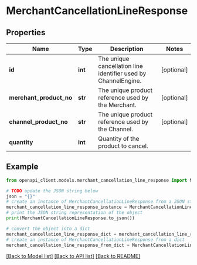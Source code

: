 # MerchantCancellationLineResponse


## Properties

Name | Type | Description | Notes
------------ | ------------- | ------------- | -------------
**id** | **int** | The unique cancellation line identifier used by ChannelEngine. | [optional] 
**merchant_product_no** | **str** | The unique product reference used by the Merchant. | [optional] 
**channel_product_no** | **str** | The unique product reference used by the Channel. | [optional] 
**quantity** | **int** | Quantity of the product to cancel. | 

## Example

```python
from openapi_client.models.merchant_cancellation_line_response import MerchantCancellationLineResponse

# TODO update the JSON string below
json = "{}"
# create an instance of MerchantCancellationLineResponse from a JSON string
merchant_cancellation_line_response_instance = MerchantCancellationLineResponse.from_json(json)
# print the JSON string representation of the object
print(MerchantCancellationLineResponse.to_json())

# convert the object into a dict
merchant_cancellation_line_response_dict = merchant_cancellation_line_response_instance.to_dict()
# create an instance of MerchantCancellationLineResponse from a dict
merchant_cancellation_line_response_from_dict = MerchantCancellationLineResponse.from_dict(merchant_cancellation_line_response_dict)
```
[[Back to Model list]](../README.md#documentation-for-models) [[Back to API list]](../README.md#documentation-for-api-endpoints) [[Back to README]](../README.md)


